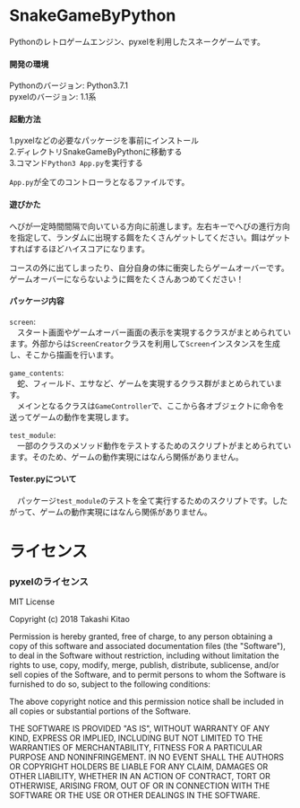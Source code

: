 # SnakeGameByPython
Pythonのレトロゲームエンジン、pyxelを利用したスネークゲームです。

#### 開発の環境
Pythonのバージョン: Python3.7.1  
pyxelのバージョン: 1.1系

#### 起動方法
1.pyxelなどの必要なパッケージを事前にインストール  
2.ディレクトリSnakeGameByPythonに移動する  
3.コマンド`Python3 App.py`を実行する  
  
`App.py`が全てのコントローラとなるファイルです。  

#### 遊びかた
へびが一定時間間隔で向いている方向に前進します。左右キーでへびの進行方向を指定して、ランダムに出現する餌をたくさんゲットしてください。餌はゲットすればするほどハイスコアになります。  
  
コースの外に出てしまったり、自分自身の体に衝突したらゲームオーバーです。
ゲームオーバーにならないように餌をたくさんあつめてください！
  

#### パッケージ内容
`screen`:  
　スタート画面やゲームオーバー画面の表示を実現するクラスがまとめられています。外部からは`ScreenCreator`クラスを利用して`Screen`インスタンスを生成し、そこから描画を行います。  
  
`game_contents`:  
　蛇、フィールド、エサなど、ゲームを実現するクラス群がまとめられています。  
　メインとなるクラスは`GameController`で、ここから各オブジェクトに命令を送ってゲームの動作を実現します。  
  
`test_module`:  
　一部のクラスのメソッド動作をテストするためのスクリプトがまとめられています。そのため、ゲームの動作実現にはなんら関係がありません。  
  
#### Tester.pyについて
　パッケージ`test_module`のテストを全て実行するためのスクリプトです。したがって、ゲームの動作実現にはなんら関係がありません。  
  
# ライセンス
### pyxelのライセンス
MIT License

Copyright (c) 2018 Takashi Kitao

Permission is hereby granted, free of charge, to any person obtaining a copy
of this software and associated documentation files (the "Software"), to deal
in the Software without restriction, including without limitation the rights
to use, copy, modify, merge, publish, distribute, sublicense, and/or sell
copies of the Software, and to permit persons to whom the Software is
furnished to do so, subject to the following conditions:

The above copyright notice and this permission notice shall be included in all
copies or substantial portions of the Software.

THE SOFTWARE IS PROVIDED "AS IS", WITHOUT WARRANTY OF ANY KIND, EXPRESS OR
IMPLIED, INCLUDING BUT NOT LIMITED TO THE WARRANTIES OF MERCHANTABILITY,
FITNESS FOR A PARTICULAR PURPOSE AND NONINFRINGEMENT. IN NO EVENT SHALL THE
AUTHORS OR COPYRIGHT HOLDERS BE LIABLE FOR ANY CLAIM, DAMAGES OR OTHER
LIABILITY, WHETHER IN AN ACTION OF CONTRACT, TORT OR OTHERWISE, ARISING FROM,
OUT OF OR IN CONNECTION WITH THE SOFTWARE OR THE USE OR OTHER DEALINGS IN THE
SOFTWARE.
